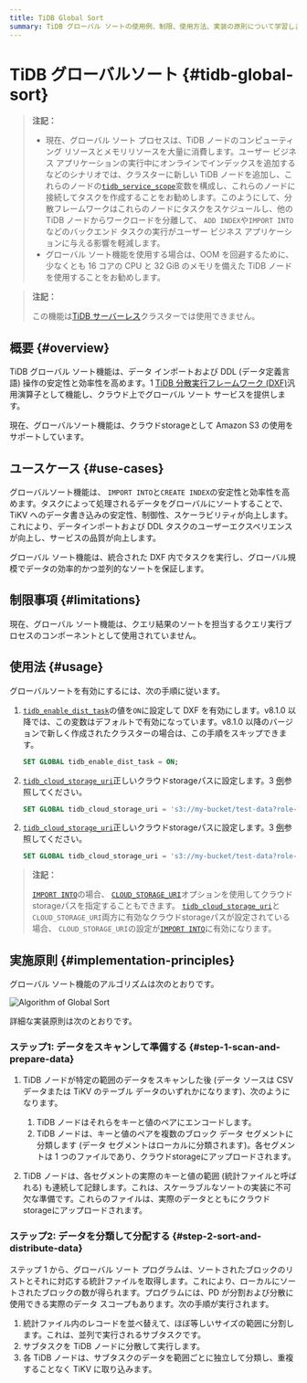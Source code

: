 ```yaml
---
title: TiDB Global Sort
summary: TiDB グローバル ソートの使用例、制限、使用方法、実装の原則について学習します。
---
```


<!-- markdownlint-disable MD029 -->

<!-- markdownlint-disable MD046 -->

# TiDB グローバルソート {#tidb-global-sort}

> **注記：**
>
> -   現在、グローバル ソート プロセスは、TiDB ノードのコンピューティング リソースとメモリリソースを大量に消費します。ユーザー ビジネス アプリケーションの実行中にオンラインでインデックスを追加するなどのシナリオでは、クラスターに新しい TiDB ノードを追加し、これらのノードの[`tidb_service_scope`](/system-variables.md#tidb_service_scope-new-in-v740)変数を構成し、これらのノードに接続してタスクを作成することをお勧めします。このようにして、分散フレームワークはこれらのノードにタスクをスケジュールし、他の TiDB ノードからワークロードを分離して、 `ADD INDEX`や`IMPORT INTO`などのバックエンド タスクの実行がユーザー ビジネス アプリケーションに与える影響を軽減します。
> -   グローバル ソート機能を使用する場合は、OOM を回避するために、少なくとも 16 コアの CPU と 32 GiB のメモリを備えた TiDB ノードを使用することをお勧めします。

> **注記：**
>
> この機能は[TiDB サーバーレス](https://docs.pingcap.com/tidbcloud/select-cluster-tier#tidb-serverless)クラスターでは使用できません。

## 概要 {#overview}

TiDB グローバル ソート機能は、データ インポートおよび DDL (データ定義言語) 操作の安定性と効率性を高めます。1 [TiDB 分散実行フレームワーク (DXF)](/tidb-distributed-execution-framework.md)汎用演算子として機能し、クラウド上でグローバル ソート サービスを提供します。

現在、グローバルソート機能は、クラウドstorageとして Amazon S3 の使用をサポートしています。

## ユースケース {#use-cases}

グローバルソート機能は、 `IMPORT INTO`と`CREATE INDEX`の安定性と効率性を高めます。タスクによって処理されるデータをグローバルにソートすることで、TiKV へのデータ書き込みの安定性、制御性、スケーラビリティが向上します。これにより、データインポートおよび DDL タスクのユーザーエクスペリエンスが向上し、サービスの品質が向上します。

グローバル ソート機能は、統合された DXF 内でタスクを実行し、グローバル規模でデータの効率的かつ並列的なソートを保証します。

## 制限事項 {#limitations}

現在、グローバル ソート機能は、クエリ結果のソートを担当するクエリ実行プロセスのコンポーネントとして使用されていません。

## 使用法 {#usage}

グローバルソートを有効にするには、次の手順に従います。

1.  [`tidb_enable_dist_task`](/system-variables.md#tidb_enable_dist_task-new-in-v710)の値を`ON`に設定して DXF を有効にします。v8.1.0 以降では、この変数はデフォルトで有効になっています。v8.1.0 以降のバージョンで新しく作成されたクラスターの場合は、この手順をスキップできます。

    ```sql
    SET GLOBAL tidb_enable_dist_task = ON;
    ```

<CustomContent platform="tidb">

2.  [`tidb_cloud_storage_uri`](/system-variables.md#tidb_cloud_storage_uri-new-in-v740)正しいクラウドstorageパスに設定します。3 [例](/br/backup-and-restore-storages.md)参照してください。

    ```sql
    SET GLOBAL tidb_cloud_storage_uri = 's3://my-bucket/test-data?role-arn=arn:aws:iam::888888888888:role/my-role'
    ```

</CustomContent>
<CustomContent platform="tidb-cloud">

2.  [`tidb_cloud_storage_uri`](/system-variables.md#tidb_cloud_storage_uri-new-in-v740)正しいクラウドstorageパスに設定します。3 [例](https://docs.pingcap.com/tidb/stable/backup-and-restore-storages)参照してください。

    ```sql
    SET GLOBAL tidb_cloud_storage_uri = 's3://my-bucket/test-data?role-arn=arn:aws:iam::888888888888:role/my-role'
    ```

</CustomContent>

> **注記：**
>
> [`IMPORT INTO`](/sql-statements/sql-statement-import-into.md)の場合、 [`CLOUD_STORAGE_URI`](/sql-statements/sql-statement-import-into.md#withoptions)オプションを使用してクラウドstorageパスを指定することもできます。 [`tidb_cloud_storage_uri`](/system-variables.md#tidb_cloud_storage_uri-new-in-v740)と`CLOUD_STORAGE_URI`両方に有効なクラウドstorageパスが設定されている場合、 `CLOUD_STORAGE_URI`の設定が[`IMPORT INTO`](/sql-statements/sql-statement-import-into.md)に有効になります。

## 実施原則 {#implementation-principles}

グローバル ソート機能のアルゴリズムは次のとおりです。

![Algorithm of Global Sort](https://download.pingcap.com/images/docs/dist-task/global-sort.jpeg)

詳細な実装原則は次のとおりです。

### ステップ1: データをスキャンして準備する {#step-1-scan-and-prepare-data}

1.  TiDB ノードが特定の範囲のデータをスキャンした後 (データ ソースは CSV データまたは TiKV のテーブル データのいずれかになります)、次のようになります。

    1.  TiDB ノードはそれらをキーと値のペアにエンコードします。
    2.  TiDB ノードは、キーと値のペアを複数のブロック データ セグメントに分類します (データ セグメントはローカルに分類されます)。各セグメントは 1 つのファイルであり、クラウドstorageにアップロードされます。

2.  TiDB ノードは、各セグメントの実際のキーと値の範囲 (統計ファイルと呼ばれる) も連続して記録します。これは、スケーラブルなソートの実装に不可欠な準備です。これらのファイルは、実際のデータとともにクラウドstorageにアップロードされます。

### ステップ2: データを分類して分配する {#step-2-sort-and-distribute-data}

ステップ 1 から、グローバル ソート プログラムは、ソートされたブロックのリストとそれに対応する統計ファイルを取得します。これにより、ローカルにソートされたブロックの数が得られます。プログラムには、PD が分割および分散に使用できる実際のデータ スコープもあります。次の手順が実行されます。

1.  統計ファイル内のレコードを並べ替えて、ほぼ等しいサイズの範囲に分割します。これは、並列で実行されるサブタスクです。
2.  サブタスクを TiDB ノードに分散して実行します。
3.  各 TiDB ノードは、サブタスクのデータを範囲ごとに独立して分類し、重複することなく TiKV に取り込みます。
